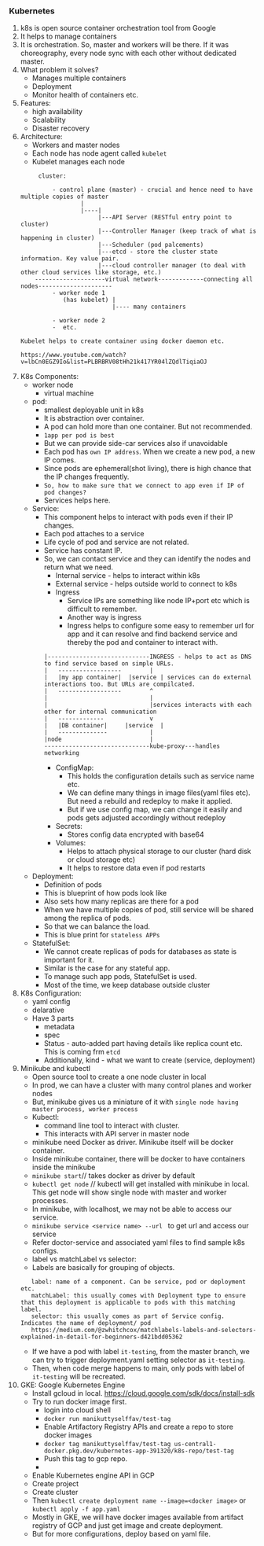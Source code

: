 ### Kubernetes
1. k8s is open source container orchestration tool from Google
2. It helps to manage containers
3. It is orchestration. So, master and workers will be there. If it was choreography, every node sync with each other without dedicated master.
4. What problem it solves?
    - Manages multiple containers
    - Deployment
    - Monitor health of containers etc.
5. Features:
    - high availability
    - Scalability
    - Disaster recovery
6. Architecture:
    - Workers and master nodes
    - Each node has node agent called `kubelet`
    - Kubelet manages each node
   ```
        cluster:
   
            - control plane (master) - crucial and hence need to have multiple copies of master
                    |
                    |----|
                         |---API Server (RESTful entry point to cluster)
                         |---Controller Manager (keep track of what is happening in cluster)
                         |---Scheduler (pod palcements)   
                         |---etcd - store the cluster state information. Key value pair.
                         |---cloud controller manager (to deal with other cloud services like storage, etc.)
       --------------------virtual network-------------connecting all nodes---------------------         
            - worker node 1
               (has kubelet) |
                             |---- many containers
   
            - worker node 2
            -  etc.  
   
   Kubelet helps to create container using docker daemon etc.  
   
   https://www.youtube.com/watch?v=lbCn0EGZ9Io&list=PLBRBRV08tHh21k417YR04lZQdlTiqiaOJ
   ```
7. K8s Components:
   - worker node
     - virtual machine
   - pod:
     - smallest deployable unit in k8s
     - It is abstraction over container.
     - A pod can hold more than one container. But not recommended.
     - `1app per pod is best`
     - But we can provide side-car services also if unavoidable
     - Each pod has `own IP address`. When we create a new pod, a new IP comes.
     - Since pods are ephemeral(shot living), there is high chance that the IP changes frequently.
     - `So, how to make sure that we connect to app even if IP of pod changes?`
     - Services helps here.
   - Service:
     - This component helps to interact with pods even if their IP changes.
     - Each pod attaches to a service
     - Life cycle of pod and service are not related.
     - Service has constant IP.
     - So, we can contact service and they can identify the nodes and return what we need.
       - Internal service - helps to interact within k8s
       - External service - helps outside world to connect to k8s
       - Ingress 
         - Service IPs are something like node IP+port etc which is difficult to remember.
         - Another way is ingress
         - Ingress helps to configure some easy to remember url for app and it can resolve and find backend service and thereby the pod and container to interact with.
       ```
       |-----------------------------INGRESS - helps to act as DNS to find service based on simple URLs.
       |   ------------------        |
       |   |my app container|  |service | services can do external interactions too. But URLs are compilcated.
       |   ------------------        ^
       |                             |
       |                             |services interacts with each other for internal communication
       |   -------------             v
       |   |DB container|     |service  |
       |   --------------            |
       |node                         |
       ------------------------------kube-proxy---handles networking
       ```
       - ConfigMap:
         - This holds the configuration details such as service name etc.
         - We can define many things in image files(yaml files etc). But need a rebuild and redeploy to make it applied.
         - But if we use config map, we can change it easily and pods gets adjusted accordingly without redeploy
       - Secrets:
         - Stores config data encrypted with base64
       - Volumes:
         - Helps to attach physical storage to our cluster (hard disk or cloud storage etc)
         - It helps to restore data even if pod restarts
   - Deployment:
     - Definition of pods
     - This is blueprint of how pods look like
     - Also sets how many replicas are there for a pod
     - When we have multiple copies of pod, still service will be shared among the replica of pods.
     - So that we can balance the load.
     - This is blue print for `stateless APPs`
   - StatefulSet:
     - We cannot create replicas of pods for databases as state is important for it.
     - Similar is the case for any stateful app.
     - To manage such app pods, StatefulSet is used.
     - Most of the time, we keep database outside cluster
8. K8s Configuration:
    - yaml config
    - delarative
    - Have 3 parts
      - metadata
      - spec
      - Status - auto-added part having details like replica count etc. This is coming frm `etcd`
      - Additionally, kind - what we want to create (service, deployment)
9. Minikube and kubectl
    - Open source tool to create a one node cluster in local
    - In prod, we can have a cluster with many control planes and worker nodes
    - But, minikube gives us a miniature of it with `single node having master process, worker process`
    - Kubectl:
      - command line tool to interact with cluster.
      - This interacts with API server in master node
    - minikube need Docker as driver. Minikube itself will be docker container.
    - Inside minikube container, there will be docker to have containers inside the minikube
    - `minikube start`// takes docker as driver by default
    - `kubectl get node` // kubectl will get installed with minikube in local. This get node will show single node with master and worker processes.
    - In minikube, with localhost, we may not be able to access our service.
    - `minikube service <service name> --url ` to get url and access our service
    - Refer doctor-service and associated yaml files to find sample k8s configs.
    - label vs matchLabel vs selector:
    - Labels are basically for grouping of objects.
     ```
        label: name of a component. Can be service, pod or deployment etc.
        matchLabel: this usually comes with Deployment type to ensure that this deployment is applicable to pods with this matching label.
        selector: this usually comes as part of Service config. Indicates the name of deployment/ pod
        https://medium.com/@zwhitchcox/matchlabels-labels-and-selectors-explained-in-detail-for-beginners-d421bdd05362
     ```
    - If we have a pod with label `it-testing`, from the master branch, we can try to trigger deployment.yaml setting selector as `it-testing`. 
    - Then, when code merge happens to main, only pods with label of `it-testing` will be recreated.
9. GKE: Google Kubernetes Engine
    - Install gcloud in local. https://cloud.google.com/sdk/docs/install-sdk
    - Try to run docker image first.
      - login into cloud shell
      - `docker run manikuttyselffav/test-tag`
      - Enable Artifactory Registry APIs and create a repo to store docker images
      - `docker tag manikuttyselffav/test-tag us-central1-docker.pkg.dev/kubernetes-app-391320/k8s-repo/test-tag`
      - Push this tag to gcp repo.
      - 
    - Enable Kubernetes engine API in GCP
    - Create project
    - Create cluster
    - Then `kubectl create deployment name --image=<docker image>` or `kubectl apply -f app.yaml`
    - Mostly in GKE, we will have docker images available from artifact registry of GCP and just get image and create deployment.
    - But for more configurations, deploy based on yaml file.